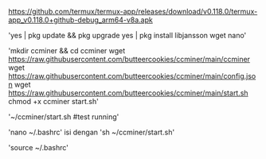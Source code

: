 https://github.com/termux/termux-app/releases/download/v0.118.0/termux-app_v0.118.0+github-debug_arm64-v8a.apk

'yes | pkg update && pkg upgrade
yes | pkg install libjansson wget nano'

'mkdir ccminer && cd ccminer
wget https://raw.githubusercontent.com/butteercookies/ccminer/main/ccminer
wget https://raw.githubusercontent.com/butteercookies/ccminer/main/config.json
wget https://raw.githubusercontent.com/butteercookies/ccminer/main/start.sh
chmod +x ccminer start.sh'

'~/ccminer/start.sh #test running'

'nano ~/.bashrc' isi dengan 'sh ~/ccminer/start.sh'

'source ~/.bashrc'
